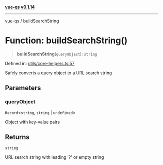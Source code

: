 [**vue-qs v0.1.14**](../README.md)

***

[vue-qs](../README.md) / buildSearchString

# Function: buildSearchString()

> **buildSearchString**(`queryObject`): `string`

Defined in: [utils/core-helpers.ts:57](https://github.com/iamsomraj/vue-qs/blob/33788ce453ede405848f8283c5f38c6323ad5403/src/utils/core-helpers.ts#L57)

Safely converts a query object to a URL search string

## Parameters

### queryObject

`Record`\<`string`, `string` \| `undefined`\>

Object with key-value pairs

## Returns

`string`

URL search string with leading '?' or empty string
